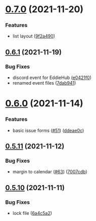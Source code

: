# [0.7.0](https://github.com/EddieHubCommunity/EventCalendar/compare/v0.6.1...v0.7.0) (2021-11-20)


### Features

* list layout ([9f2a490](https://github.com/EddieHubCommunity/EventCalendar/commit/9f2a49038eeb1738676c1bc58079e65dd9dcaf1e))



## [0.6.1](https://github.com/EddieHubCommunity/EventCalendar/compare/v0.6.0...v0.6.1) (2021-11-19)


### Bug Fixes

* discord event for EddieHub ([e0421f0](https://github.com/EddieHubCommunity/EventCalendar/commit/e0421f015d7e6ef75242b45630e9dcccc15b5b67))
* renamed event files ([7dab941](https://github.com/EddieHubCommunity/EventCalendar/commit/7dab9414e306b87f56a9782decb30205f5b9ddf0))



# [0.6.0](https://github.com/EddieHubCommunity/EventCalendar/compare/v0.5.11...v0.6.0) (2021-11-14)


### Features

* basic issue forms ([#51](https://github.com/EddieHubCommunity/EventCalendar/issues/51)) ([ddeae0c](https://github.com/EddieHubCommunity/EventCalendar/commit/ddeae0c65f5234fa6a8e56b71378c671d399f6f9))



## [0.5.11](https://github.com/EddieHubCommunity/EventCalendar/compare/v0.5.10...v0.5.11) (2021-11-12)


### Bug Fixes

* margin to calendar ([#63](https://github.com/EddieHubCommunity/EventCalendar/issues/63)) ([7007cdb](https://github.com/EddieHubCommunity/EventCalendar/commit/7007cdba8eba2ecc798f45bfdf6a9fbabf6eaf51))



## [0.5.10](https://github.com/EddieHubCommunity/EventCalendar/compare/v0.5.9...v0.5.10) (2021-11-11)


### Bug Fixes

* lock file ([6a4c5a2](https://github.com/EddieHubCommunity/EventCalendar/commit/6a4c5a202106550c1582b1099ff825593bffcb68))



